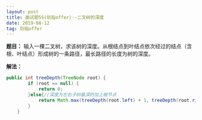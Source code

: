 ```yaml
---
layout: post
title: 面试题55(剑指offer)--二叉树的深度
date: 2019-08-12 
tag: 剑指offer
---
```



**题目：** 输入一棵二叉树，求该树的深度。从根结点到叶结点依次经过的结点（含根、叶结点）形成树的一条路径，最长路径的长度为树的深度。

**解法：** 

```java
public int treeDepth(TreeNode root) {
        if (root == null) {
            return 0;
        }else{//深度为左右子树最深的加上根节点
            return Math.max(treeDepth(root.left) + 1, treeDepth(root.right) + 1);
        }
    }
```

